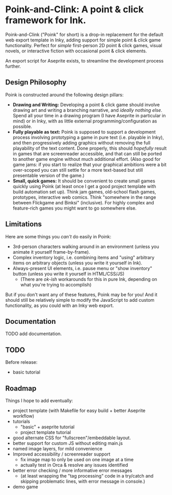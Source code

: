 # Poink-and-Clink: A point & click framework for Ink.

Poink-and-Clink ("Poink" for short) is a drop-in replacement for the default web export template in Inky, adding support for simple point & click game functionality.  Perfect for *simple* first-person 2D point & click games, visual novels, or interactive fiction with occasional point & click elements.

An export script for Aseprite exists, to streamline the development process further.

## Design Philosophy

Poink is constructed around the following design pillars:
 - **Drawing and Writing:** Developing a point & click game should involve drawing art and writing a branching narrative, and *ideally nothing else*.  Spend all your time in a drawing program (I have Aseprite in particular in mind) or in Inky, with as little external programming/configuration as possible.
 - **Fully playable as text:** Poink is supposed to support a development process involving prototyping a game in pure text (i.e. playable in Inky), and then progressively adding graphics without removing the full playability of the text content.  Done properly, this should *hopefully* result in games that are screenreader accessible, and that can still be ported to another game engine without much additional effort.  (Also good for game jams: if you start to realize that your graphical ambitions were a bit over-scoped you can still settle for a more text-based but still presentable version of the game.)
 - **Small, quick games:** It should be convenient to create small games quickly using Poink (at least once I get a good project template with build automation set up). Think jam games, old-school flash games, prototypes, interactive web comics.  Think "somewhere in the range between Flickgame and Binksi" (inclusive).   For highly complex and feature-rich games you might want to go somewhere else.


## Limitations

Here are some things you *can't* do easily in Poink:
 - 3rd-person characters walking around in an environment (unless you animate it yourself frame-by-frame).
 - Complex inventory logic, i.e. combining items and "using" arbitrary items on arbitrary objects (unless you write it yourself in Ink).
 - Always-present UI elements, i.e. pause menu or "show inventory" button (unless you write it yourself in HTML/CSS/JS)
    - (There are *ok-ish* workarounds for this in pure Ink, depending on what you're trying to accomplish)

But if you don't want any of these features, Poink may be for you! And it should still be relatively simple to modify the JavaScript to add custom functionality, as you could with an Inky web export.

## Documentation

TODO add documentation.


## TODO
Before release:
 - basic tutorial

## Roadmap

Things I hope to add eventually:
 - project template (with Makefile for easy build + better Aseprite workflow)
 - tutorials
    - "basic" + aseprite tutorial
    - project template tutorial
 - good alternate CSS for "fullscreen"/embeddable layout.
 - better support for custom JS without editing main.js
 - named image layers, for mild convenience
 - Improved accessibility / screenreader support
    - fix image map to only be used on one image at a time
    - actually test in Orca & resolve any issues identified
 - better error checking / more informative error messages
    - (at least wrapping the "tag processing" code in a try/catch and skipping problematic lines, with error message in console.)
 - demo game
